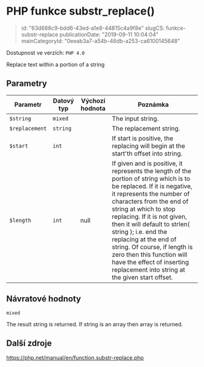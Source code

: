 PHP funkce substr_replace()
===========================

> id: "63d688c9-bdd6-43ed-a1e8-44815c4a9f8e"
> slugCS: funkce-substr-replace
> publicationDate: "2019-09-11 10:04:04"
> mainCategoryId: "0eeab3a7-a54b-46db-a253-ca6100145648"

Dostupnost ve verzích: `PHP 4.0`

Replace text within a portion of a string


Parametry
--------------

| Parametr | Datový typ | Výchozí hodnota | Poznámka |
|-----|-----|-----|-----|
| `$string` | `mixed` |  | The input string. |
| `$replacement` | `string` |  | The replacement string. |
| `$start` | `int` |  | If start is positive, the replacing will begin at the start'th offset into string. |
| `$length` | `int` | null | If given and is positive, it represents the length of the portion of string which is to be replaced. If it is negative, it represents the number of characters from the end of string at which to stop replacing. If it is not given, then it will default to strlen( string ); i.e. end the replacing at the end of string. Of course, if length is zero then this function will have the effect of inserting replacement into string at the given start offset. |


Návratové hodnoty
----------------

`mixed`

The result string is returned. If string is an
array then array is returned.

Další zdroje
------------

https://php.net/manual/en/function.substr-replace.php
